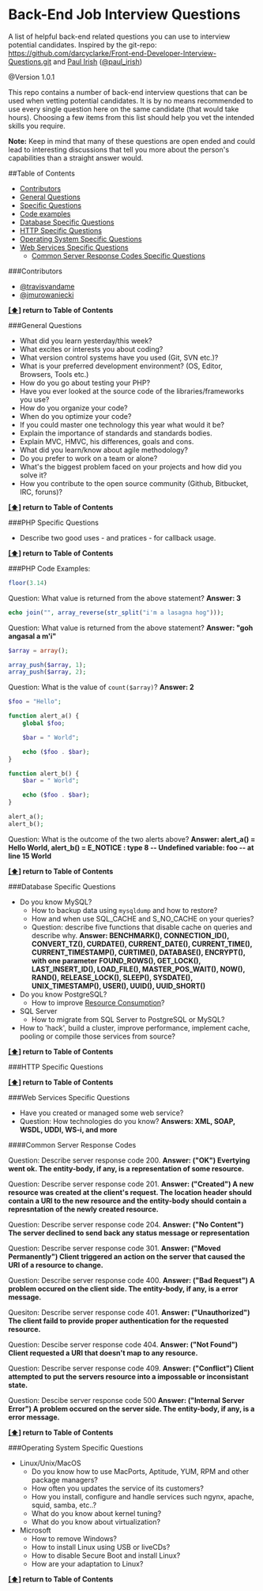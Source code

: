 Back-End Job Interview Questions
================================

A list of helpful back-end related questions you can use to interview potential candidates.
Inspired by the git-repo: https://github.com/darcyclarke/Front-end-Developer-Interview-Questions.git and
[Paul Irish](http://paulirish.com) ([@paul_irish](http://twitter.com/paul_irish))

@Version 1.0.1

This repo contains a number of back-end interview questions that can be used when vetting potential candidates.
It is by no means recommended to use every single question here on the same candidate (that would take hours).
Choosing a few items from this list should help you vet the intended skills you require.

**Note:** Keep in mind that many of these questions are open ended and could lead to interesting discussions that tell you more about the person's capabilities than a straight answer would.

##<a name="toc">Table of Contents</a>
* [Contributors](#contributors)
* [General Questions](#general)
* [Specific Questions](#specific)
* [Code examples](#codeexamples)
* [Database Specific Questions](#databasespecific)
* [HTTP Specific Questions](#httpspecific)
* [Operating System Specific Questions](#osespecific)
* [Web Services Specific Questions](#webservicesespecific)
	* [Common Server Response Codes Specific Questions](#csrcspecific)

###<a name="contributors">Contributors</a>

* [@travisvandame](http://www.twitter.com/travisvandame)
* [@jmurowaniecki](http://twitter.com/jmurowaniecki)

**[[⬆]](#toc) return to Table of Contents**

###<a name="general">General Questions</a>

* What did you learn yesterday/this week?
* What excites or interests you about coding?
* What version control systems have you used (Git, SVN etc.)?
* What is your preferred development environment? (OS, Editor, Browsers, Tools etc.)
* How do you go about testing your PHP?
* Have you ever looked at the source code of the libraries/frameworks you use?
* How do you organize your code?
* When do you optimize your code?
* If you could master one technology this year what would it be?
* Explain the importance of standards and standards bodies.
* Explain MVC, HMVC, his differences, goals and cons.
* What did you learn/know about agile methodology?
* Do you prefer to work on a team or alone?
* What's the biggest problem faced on your projects and how did you solve it?
* How you contribute to the open source community (Github, Bitbucket, IRC, foruns)?

**[[⬆]](#toc) return to Table of Contents**

###<a name="specific">PHP Specific Questions</a>

* Describe two good uses - and pratices - for callback usage.

**[[⬆]](#toc) return to Table of Contents**

###<a name="codeexamples">PHP Code Examples:</a>

```php
floor(3.14)
```
Question: What value is returned from the above statement? **Answer: 3**

```php
echo join("", array_reverse(str_split("i'm a lasagna hog")));
```
Question: What value is returned from the above statement? **Answer: "goh angasal a m'i"**

```PHP
$array = array();

array_push($array, 1);
array_push($array, 2);
```
Question: What is the value of `count($array)`? **Answer: 2**

```PHP
$foo = "Hello";

function alert_a() {
	global $foo;

	$bar = " World";

	echo ($foo . $bar);
}

function alert_b() {
	$bar = " World";

	echo ($foo . $bar);
}

alert_a();
alert_b();
```
Question: What is the outcome of the two alerts above? **Answer: alert_a() = Hello World, alert_b() = E_NOTICE : type 8 -- Undefined variable: foo -- at line 15 World**

**[[⬆]](#toc) return to Table of Contents**

###<a name="databasespecific">Database Specific Questions</a>

* Do you know MySQL?
	* How to backup data using `mysqldump` and how to restore?
	* How and when use SQL_CACHE and S_NO_CACHE on your queries?
	* Question: describe five functions that disable cache on queries and describe why. **Answer: BENCHMARK(), CONNECTION_ID(), CONVERT_TZ(), CURDATE(), CURRENT_DATE(), CURRENT_TIME(), CURRENT_TIMESTAMP(), CURTIME(), DATABASE(), ENCRYPT(), with one parameter FOUND_ROWS(), GET_LOCK(), LAST_INSERT_ID(), LOAD_FILE(), MASTER_POS_WAIT(), NOW(), RAND(), RELEASE_LOCK(), SLEEP(), SYSDATE(), UNIX_TIMESTAMP(), USER(), UUID(), UUID_SHORT()**
* Do you know PostgreSQL?
	* How to improve [Resource Consumption](http://www.postgresql.org/docs/current/static/runtime-config-resource.html)?
* SQL Server
	* How to migrate from SQL Server to PostgreSQL or MySQL?
* How to 'hack', build a cluster, improve performance, implement cache, pooling or compile those services from source?

**[[⬆]](#toc) return to Table of Contents**

###<a name="httpspecific">HTTP Specific Questions</a>

**[[⬆]](#toc) return to Table of Contents**

###<a name="webservicesespecific">Web Services Specific Questions</a>

* Have you created or managed some web service?
* Question: How technologies do you know? **Answers: XML, SOAP, WSDL, UDDI, WS-i, and more**

####<a name="csrcspecific">Common Server Response Codes</a>

Question: Describe server response code 200. **Answer: ("OK") Evertying went ok. The entity-body, if any, is a representation of some resource.**

Question: Describe server response code 201. **Answer: ("Created") A new resource was created at the client's request. The location header should contain a URI to the new resource and the entity-body should contain a represntation of the newly created resource.**

Question: Describe server response code 204. **Answer: ("No Content") The server declined to send back any status message or representation**

Question: Describe server response code 301. **Answer: ("Moved Permanently") Client triggered an action on the server that caused the URI of a resource to change.**

Question: Describe server response code 400. **Answer: ("Bad Request") A problem occured on the client side. The entity-body, if any, is a error message.**

Quesiton: Describe server response code 401. **Answer: ("Unauthorized") The client faild to provide proper authentication for the requested resource.**

Question: Descibe server response code 404. **Answer: ("Not Found") Client requested a URI that doesn't map to any resource.**

Question: Describe server response code 409. **Answer: ("Conflict") Client attempted to put the servers resource into a impossable or inconsistant state.**

Question: Descibe server response code 500 **Answer: ("Internal Server Error") A problem occured on the server side. The entity-body, if any, is a error message.**

**[[⬆]](#toc) return to Table of Contents**

###<a name="osespecific">Operating System Specific Questions</a>

* Linux/Unix/MacOS
	* Do you know how to use MacPorts, Aptitude, YUM, RPM and other package managers?
	* How often you updates the service of its customers?
	* How you install, configure and handle services such ngynx, apache, squid, samba, etc..?
	* What do you know about kernel tuning?
	* What do you know about virtualization?
* Microsoft
	* How to remove Windows?
	* How to install Linux using USB or liveCDs?
	* How to disable Secure Boot and install Linux?
	* How are your adaptation to Linux?

**[[⬆]](#toc) return to Table of Contents**

